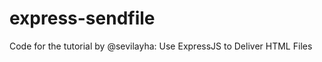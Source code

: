express-sendfile
================

Code for the tutorial by @sevilayha: Use ExpressJS to Deliver HTML Files
